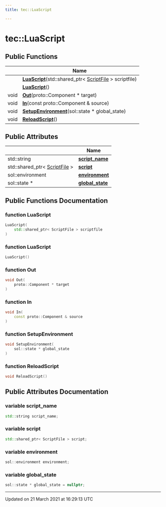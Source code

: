 ```yaml
---
title: tec::LuaScript

---
```


# tec::LuaScript



## Public Functions

|                | Name           |
| -------------- | -------------- |
| | **[LuaScript](/engine/Classes/structtec_1_1_lua_script/#function-luascript)**(std::shared_ptr< [ScriptFile](/engine/Classes/classtec_1_1_script_file/) > scriptfile) |
| | **[LuaScript](/engine/Classes/structtec_1_1_lua_script/#function-luascript)**() |
| void | **[Out](/engine/Classes/structtec_1_1_lua_script/#function-out)**(proto::Component * target) |
| void | **[In](/engine/Classes/structtec_1_1_lua_script/#function-in)**(const proto::Component & source) |
| void | **[SetupEnvironment](/engine/Classes/structtec_1_1_lua_script/#function-setupenvironment)**(sol::state * global_state) |
| void | **[ReloadScript](/engine/Classes/structtec_1_1_lua_script/#function-reloadscript)**() |

## Public Attributes

|                | Name           |
| -------------- | -------------- |
| std::string | **[script_name](/engine/Classes/structtec_1_1_lua_script/#variable-script_name)**  |
| std::shared_ptr< [ScriptFile](/engine/Classes/classtec_1_1_script_file/) > | **[script](/engine/Classes/structtec_1_1_lua_script/#variable-script)**  |
| sol::environment | **[environment](/engine/Classes/structtec_1_1_lua_script/#variable-environment)**  |
| sol::state * | **[global_state](/engine/Classes/structtec_1_1_lua_script/#variable-global_state)**  |

## Public Functions Documentation

### function LuaScript

```cpp
LuaScript(
    std::shared_ptr< ScriptFile > scriptfile
)
```


### function LuaScript

```cpp
LuaScript()
```


### function Out

```cpp
void Out(
    proto::Component * target
)
```


### function In

```cpp
void In(
    const proto::Component & source
)
```


### function SetupEnvironment

```cpp
void SetupEnvironment(
    sol::state * global_state
)
```


### function ReloadScript

```cpp
void ReloadScript()
```


## Public Attributes Documentation

### variable script_name

```cpp
std::string script_name;
```


### variable script

```cpp
std::shared_ptr< ScriptFile > script;
```


### variable environment

```cpp
sol::environment environment;
```


### variable global_state

```cpp
sol::state * global_state = nullptr;
```


-------------------------------

Updated on 21 March 2021 at 16:29:13 UTC